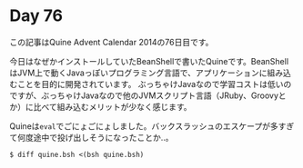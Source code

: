 # Day 76

この記事はQuine Advent Calendar 2014の76日目です。

今日はなぜかインストールしていたBeanShellで書いたQuineです。BeanShellはJVM上で動くJavaっぽいプログラミング言語で、アプリケーションに組み込むことを目的に開発されています。 
ぶっちゃけJavaなので学習コストは低いのですが、ぶっちゃけJavaなので他のJVMスクリプト言語（JRuby、Groovyとか）に比べて組み込むメリットが少なく感じます。

Quineは`eval`でごにょごにょしました。バックスラッシュのエスケープが多すぎて何度途中で投げ出しそうになったことか‥。

```console
$ diff quine.bsh <(bsh quine.bsh)
```
